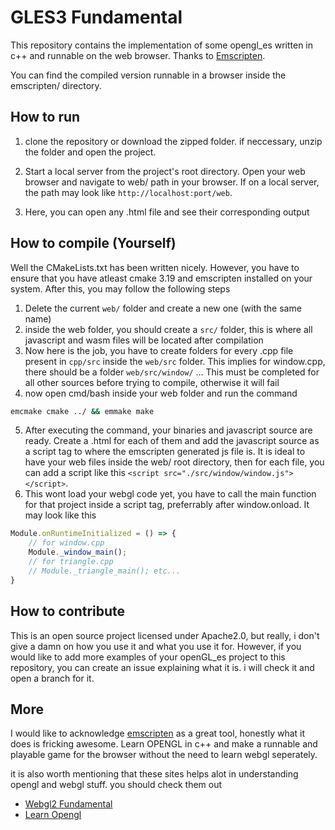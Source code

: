 # GLES3 Fundamental

This repository contains the implementation of some opengl_es written in c++ and runnable on the web browser. Thanks to [Emscripten](https://emscripten.org/).

You can find the compiled version runnable in a browser inside the emscripten/ directory.

## How to run
1. clone the repository or download the zipped folder. if neccessary, unzip the folder and open the project.

2. Start a local server from the project's root directory. Open your web browser and navigate to web/ path in your browser. If on a local server, the path may look like `http://localhost:port/web`. 

3. Here, you can open any .html file and see their corresponding output

## How to compile (Yourself)
Well the CMakeLists.txt has been written nicely. However, you have to ensure that you have atleast cmake 3.19 and emscripten installed on your system. After this, you may follow the following steps
1. Delete the current `web/` folder and create a new one (with the same name)
2. inside the web folder, you should create a `src/` folder, this is where all javascript and wasm files will be located after compilation
3. Now here is the job, you have to create folders for every .cpp file present in `cpp/src` inside the `web/src` folder. This implies for window.cpp, there should be a folder `web/src/window/` ... This must be completed for all other sources before trying to compile, otherwise it will fail
4. now open cmd/bash inside your web folder and run the command
```bash
emcmake cmake ../ && emmake make
```
5. After executing the command, your binaries and javascript source are ready. Create a .html for each of them and add the javascript source as a script tag to where the emscripten generated js file is. It is ideal to have your web files inside the web/ root directory, then for each file, you can add a script like this
`<script src="./src/window/window.js"></script>`.
6. This wont load your webgl code yet, you have to call the main function for that project inside a script tag, preferrably after window.onload. It may look like this
```javascript
Module.onRuntimeInitialized = () => {
    // for window.cpp
    Module._window_main();
    // for triangle.cpp
    // Module._triangle_main(); etc...
}
```

## How to contribute
This is an open source project licensed under Apache2.0, but really, i don't give a damn on how you use it and what you use it for. However, if you would like to add more examples of your openGL_es project to this repository, you can create an issue explaining what it is. i will check it and open a branch for it.

## More
I would like to acknowledge [emscripten](https://emscripten.org) as a great tool, honestly what it does is fricking awesome. Learn OPENGL in c++ and make a runnable and playable game for the browser without the need to learn webgl seperately.

it is also worth mentioning that these sites helps alot in understanding opengl and webgl stuff. you should check them out

- [Webgl2 Fundamental](https://webgl2fundamentals.org/)
- [Learn Opengl](https://learnopengl.com/Introduction)